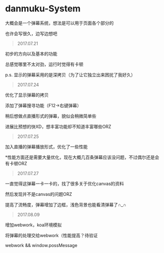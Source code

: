 # danmuku-System

大概会是一个弹幕系统，想法是可以用于页面各个部分的

也许会写很久，边写边想吧

>2017.07.21

初步的方向以及基本的功能

总感觉哪里不太对劲，运行时觉得有卡顿

p.s. 显示的弹幕采用的是深拷贝（为了让它独立出来困扰了我好久）

>2017.07.24

优化了显示弹幕的拷贝

添加了弹幕搜寻功能（F12->右键弹幕）

稍后想做点直播形式的弹幕，貌似会稍微简单些

进展比预想的快XD，想丰富功能却不知道丰富哪些ORZ

>2017.07.25

加入直播的弹幕播放形式，优化了一些性能

*性能方面还是需要大量优化，现在大概几百条弹幕应该没问题，不过偶尔还是会有卡顿ORZ

>2017.07.27

一直觉得这弹幕一卡一卡的，找了很多关于优化canvas的资料

然后发现并不是canvas的问题ORZ

提高了流畅度，弹幕增加了边框，浅色背景也能看清弹幕了∩_∩

>2017.08.09

增加webwork，koa环境模拟

将弹幕的处理交给webwork（性能提高？待验证

webwork && window.possMessage